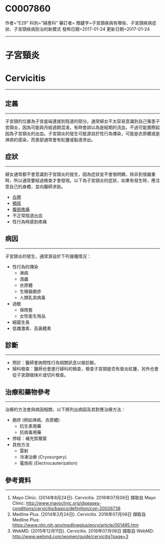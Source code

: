 # C0007860
作者="E29"
科別="婦產科"
審訂者=
關鍵字=子宮頸疾病有哪些、子宮頸疾病症狀、子宮頸疾病防治的新模式
發佈日期=2017-01-24
更新日期=2017-01-24

----------
# 子宮頸炎
# Cervicitis
----------
## 定義
----------

子宮頸的位置為子宮底端連接到陰道的部分。通常婦女不太容易意識到自己罹患子宮頸炎，因為可能與月經週期混淆，有時會誤以為是經期的流血，不過可能實際起因為子宮頸炎的出血。子宮頸炎的發生可能源自於性行為傳染，可能是衣原體或是淋病的感染，而患部通常會有紅腫或黏液滲出。

## 症狀
----------

婦女通常都不會意識到子宮頸炎的發生，因為症狀並不會很明顯，除非到很嚴重時，所以通常要經過檢查才會發現。以下為子宮頸炎的症狀，如果有發生時，應注意自己的身體，並向醫師求助。

- [白帶](C0023533X)
- [頻尿](C0042023)
- [腹部疼痛](C0000737)
- 不正常陰道出血
- 性行為時感到疼痛
## 病因
----------

子宮頸炎的發生，通常源自於下列幾種情況：

- 性行為的傳染
  - 淋病
  - 滴蟲
  - 衣原體
  - 生殖器皰疹
  - 人類乳突病毒
- 過敏
  - 保險套
  - 女性衛生用品
- 細菌生長
- 低雌激素、高黃體素
## 診斷
----------
- 問診：醫師會詢問性行為相關訊息以做診斷。
- 婦科檢查：醫師也會進行婦科的檢查，檢查子宮頸是否有發炎紅腫，另外也會從子宮頸做抹片或切片檢查。
## 治療和藥物參考
----------

治療的方法會與病因相關，以下將列出病因及其對應治療方法：

- 皰疹 (例如淋病、衣原體)
  - 抗生素用藥
  - 抗病毒用藥
- 停經：補充賀爾蒙
- 其他方法
  - 雷射
  - 冷凍治療 (Cryosurgery)
  - 電烙術 (Electrocauterization)
## 參考資料
----------
1. Mayo Clinic. (2014年8月24日). Cervicitis. 2016年07月06日 擷取自 Mayo Clinic:
  http://www.mayoclinic.org/diseases-conditions/cervicitis/basics/definition/con-20026738
2. Medline Plus. (2014年2月24日). Cervicitis. 2016年07月06日 擷取自 Medline Plus:
  https://www.nlm.nih.gov/medlineplus/ency/article/001495.htm
3. WebMD. (2015年12月11日). Cervicitis. 2016年07月06日 擷取自 WebMD:
  http://www.webmd.com/women/guide/cervicitis?page=3

